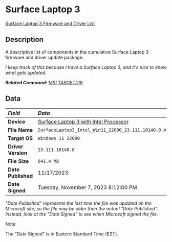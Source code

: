 # Surface Laptop 3

[Surface Laptop 3 Firmware and Driver List](SurfaceLaptop3Drivers.txt)

## Description

A descriptive list of components in the cumulative Surface Laptop 3 firmware and driver update package.

*I keep track of this because I have a Surface Laptop 3, and it's nice to know what gets updated.*

***Related Command:** [MSI TARGETDIR](../msi.md#unpacking-msi-into-directory-targetdir)*

## Data

| *Field*            | *Data*                                                                                             |
|:-------------------|:---------------------------------------------------------------------------------------------------|
| **Device**         | [Surface Laptop 3 with Intel Processor](https://www.microsoft.com/download/details.aspx?id=100429) |
| **File Name**      | `SurfaceLaptop3_Intel_Win11_22000_23.111.10140.0.msi`                                              |
| **Target OS**      | `Windows 11 22000`                                                                                 |
| **Driver Version** | `23.111.10140.0`                                                                                   |
| **File Size**      | `641.4 MB`                                                                                         |
| **Date Published** | 11/17/2023                                                                                         |
| **Date Signed**    | Tuesday, November 7, 2023 8:12:00 PM                                                               |

*"Date Published" represents the last time the file was updated on the Microsoft site,
so the file may be older than the actual "Date Published".
Instead, look at the "Date Signed" to see when Microsoft signed the file.*

> [!NOTE]  
> The "Date Signed" is in Eastern Standard Time (EST).